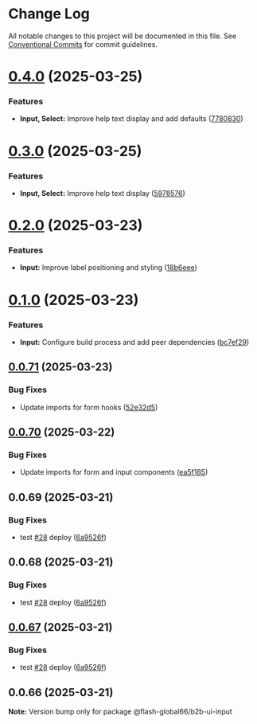 # Change Log

All notable changes to this project will be documented in this file.
See [Conventional Commits](https://conventionalcommits.org) for commit guidelines.

# [0.4.0](https://github.com/Flash-Global66/b2b-ui-framework/compare/@flash-global66/b2b-ui-input@0.3.0...@flash-global66/b2b-ui-input@0.4.0) (2025-03-25)


### Features

* **Input, Select:** Improve help text display and add defaults ([7780830](https://github.com/Flash-Global66/b2b-ui-framework/commit/77808304d84d739cc6d5799940493ef513e82c39))





# [0.3.0](https://github.com/Flash-Global66/b2b-ui-framework/compare/@flash-global66/b2b-ui-input@0.2.0...@flash-global66/b2b-ui-input@0.3.0) (2025-03-25)


### Features

* **Input, Select:** Improve help text display ([5978576](https://github.com/Flash-Global66/b2b-ui-framework/commit/59785765977bd2c94a4b7f6b73af52ed57979e6d))





# [0.2.0](https://github.com/Flash-Global66/b2b-ui-framework/compare/@flash-global66/b2b-ui-input@0.1.0...@flash-global66/b2b-ui-input@0.2.0) (2025-03-23)


### Features

* **Input:** Improve label positioning and styling ([18b6eee](https://github.com/Flash-Global66/b2b-ui-framework/commit/18b6eeec8e05a1e9722ec1a47d01b2b88789140a))





# [0.1.0](https://github.com/Flash-Global66/b2b-ui-framework/compare/@flash-global66/b2b-ui-input@0.0.71...@flash-global66/b2b-ui-input@0.1.0) (2025-03-23)


### Features

* **Input:** Configure build process and add peer dependencies ([bc7ef29](https://github.com/Flash-Global66/b2b-ui-framework/commit/bc7ef2908b9a87029befa02299033e36db7f47a1))





## [0.0.71](https://github.com/Flash-Global66/b2b-ui-framework/compare/@flash-global66/b2b-ui-input@0.0.70...@flash-global66/b2b-ui-input@0.0.71) (2025-03-23)


### Bug Fixes

* Update imports for form hooks ([52e32d5](https://github.com/Flash-Global66/b2b-ui-framework/commit/52e32d5b408f066ad4ac3a3d0cd3b7dd610bcdd5))





## [0.0.70](https://github.com/Flash-Global66/b2b-ui-framework/compare/@flash-global66/b2b-ui-input@0.0.69...@flash-global66/b2b-ui-input@0.0.70) (2025-03-22)


### Bug Fixes

* Update imports for form and input components ([ea5f185](https://github.com/Flash-Global66/b2b-ui-framework/commit/ea5f185b480cc1fd7a230925eb004964968bc413))





## 0.0.69 (2025-03-21)


### Bug Fixes

* test [#28](https://github.com/Flash-Global66/b2b-ui-framework/issues/28) deploy ([6a9526f](https://github.com/Flash-Global66/b2b-ui-framework/commit/6a9526f986d683e05284d289c3022e35e1c7a590))





## 0.0.68 (2025-03-21)


### Bug Fixes

* test [#28](https://github.com/Flash-Global66/b2b-ui-framework/issues/28) deploy ([6a9526f](https://github.com/Flash-Global66/b2b-ui-framework/commit/6a9526f986d683e05284d289c3022e35e1c7a590))





## [0.0.67](https://github.com/Flash-Global66/b2b-ui-framework/compare/@flash-global66/b2b-ui-input@0.0.66...@flash-global66/b2b-ui-input@0.0.67) (2025-03-21)


### Bug Fixes

* test [#28](https://github.com/Flash-Global66/b2b-ui-framework/issues/28) deploy ([6a9526f](https://github.com/Flash-Global66/b2b-ui-framework/commit/6a9526f986d683e05284d289c3022e35e1c7a590))





## 0.0.66 (2025-03-21)

**Note:** Version bump only for package @flash-global66/b2b-ui-input
